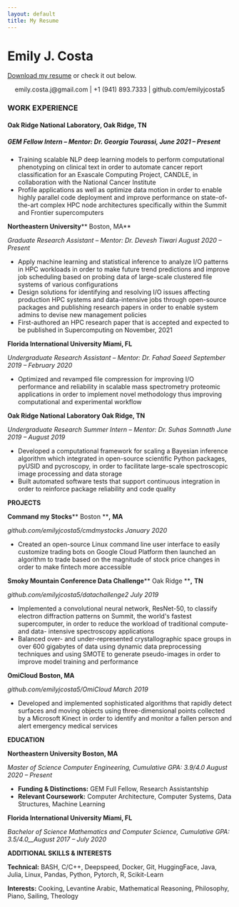 ```yaml
---
layout: default
title: My Resume
---
```


<h1>Emily J. Costa</h1>

<p>
<a href="./resume.pdf" download="Costa-Emily_resume">Download my resume</a> or check it out below.
</p>

<div align="center">emily.costa.j@gmail.com | +1 (941) 893.7333 | github.com/emilyjcosta5</div>

### **WORK EXPERIENCE**

#### **Oak Ridge National Laboratory, Oak Ridge, TN**

##### _GEM Fellow Intern – Mentor: Dr. Georgia Tourassi, June 2021 – Present_

- Training scalable NLP deep learning models to perform computational phenotyping on clinical text in order to automate cancer report classification for an Exascale Computing Project, CANDLE, in collaboration with the National Cancer Institute
- Profile applications as well as optimize data motion in order to enable highly parallel code deployment and improve performance on state-of-the-art complex HPC node architectures specifically within the Summit and Frontier supercomputers

**Northeastern University**** Boston, MA**

_Graduate Research Assistant – Mentor: Dr. Devesh Tiwari_ _August 2020 – Present_

- Apply machine learning and statistical inference to analyze I/O patterns in HPC workloads in order to make future trend predictions and improve job scheduling based on probing data of large-scale clustered file systems of various configurations
- Design solutions for identifying and resolving I/O issues affecting production HPC systems and data-intensive jobs through open-source packages and publishing research papers in order to enable system admins to devise new management policies
- First-authored an HPC research paper that is accepted and expected to be published in Supercomputing on November, 2021

**Florida International University Miami, FL**

_Undergraduate Research Assistant – Mentor: Dr. Fahad Saeed September 2019 – February 2020_

- Optimized and revamped file compression for improving I/O performance and reliability in scalable mass spectrometry proteomic applications in order to implement novel methodology thus improving computational and experimental workflow

**Oak Ridge National Laboratory Oak Ridge, TN**

_Undergraduate Research Summer Intern – Mentor: Dr. Suhas Somnath June 2019 – August 2019_

- Developed a computational framework for scaling a Bayesian inference algorithm which integrated in open-source scientific Python packages, pyUSID and pycroscopy, in order to facilitate large-scale spectroscopic image processing and data storage
- Built automated software tests that support continuous integration in order to reinforce package reliability and code quality

**PROJECTS**

**Command my Stocks**** Boston ****,**  **MA**

_github.com/emilyjcosta5/cmdmystocks January 2020_

- Created an open-source Linux command line user interface to easily customize trading bots on Google Cloud Platform then launched an algorithm to trade based on the magnitude of stock price changes in order to make fintech more accessible

**Smoky Mountain Conference Data Challenge**** Oak Ridge ****,**  **TN**

_github.com/emilyjcosta5/datachallenge2 July 2019_

- Implemented a convolutional neural network, ResNet-50, to classify electron diffraction patterns on Summit, the world&#39;s fastest supercomputer, in order to reduce the workload of traditional compute- and data- intensive spectroscopy applications
- Balanced over- and under-represented crystallographic space groups in over 600 gigabytes of data using dynamic data preprocessing techniques and using SMOTE to generate pseudo-images in order to improve model training and performance

**OmiCloud Boston, MA**

_github.com/emilyjcosta5/OmiCloud March 2019_

- Developed and implemented sophisticated algorithms that rapidly detect surfaces and moving objects using three-dimensional points collected by a Microsoft Kinect in order to identify and monitor a fallen person and alert emergency medical services

**EDUCATION**

**Northeastern University Boston, MA**

_Master of Science Computer Engineering, Cumulative GPA: 3.9/4.0_ _August 2020 – Present_

- **Funding &amp; Distinctions:** GEM Full Fellow, Research Assistantship
- **Relevant Coursework:** Computer Architecture, Computer Systems, Data Structures, Machine Learning

**Florida International University Miami, FL**

_Bachelor of Science Mathematics and Computer Science, Cumulative GPA: 3.5/4.0__August 2017 – July 2020_

**ADDITIONAL SKILLS &amp; INTERESTS**

**Technical:** BASH, C/C++, Deepspeed, Docker, Git, HuggingFace, Java, Julia, Linux, Pandas, Python, Pytorch, R, Scikit-Learn

**Interests:** Cooking, Levantine Arabic, Mathematical Reasoning, Philosophy, Piano, Sailing, Theology
